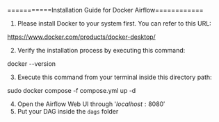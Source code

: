 ===========Installation Guide for Docker Airflow============

1. Please install Docker to your system first. You can refer to this URL:

https://www.docker.com/products/docker-desktop/

2. Verify the installation process by executing this command:

docker --version

3. Execute this command from your terminal inside this directory path:

sudo docker compose -f compose.yml up -d

4. Open the Airflow Web UI through '$localhost:8080'$
5. Put your DAG inside the `dags` folder
